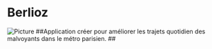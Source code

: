 # Berlioz

![Picture](https://cmkt-image-prd.global.ssl.fastly.net/0.1.0/ps/722930/1160/768/m1/fpnw/wm0/1-.png?1445190119&s=723f0d9d77489ff5f999f350ece72d17)
##Application créer pour améliorer les trajets quotidien des malvoyants dans le métro parisien. ##
